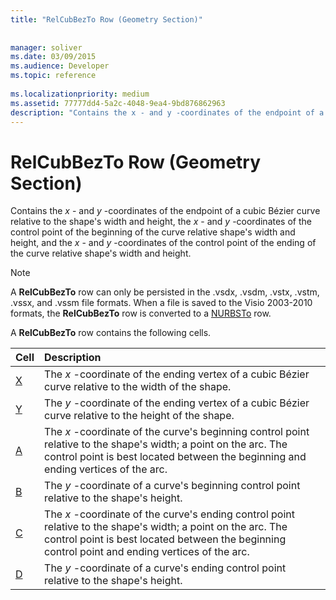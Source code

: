 ```yaml
---
title: "RelCubBezTo Row (Geometry Section)"
 
 
manager: soliver
ms.date: 03/09/2015
ms.audience: Developer
ms.topic: reference
 
ms.localizationpriority: medium
ms.assetid: 77777dd4-5a2c-4048-9ea4-9bd876862963
description: "Contains the x - and y -coordinates of the endpoint of a cubic Bézier curve relative to the shape's width and height, the x - and y -coordinates of the control point of the beginning of the curve relative shape's width and height, and the x - and y -coordinates of the control point of the ending of the curve relative shape's width and height."
---
```


# RelCubBezTo Row (Geometry Section)

Contains the  *x*  - and  *y*  -coordinates of the endpoint of a cubic Bézier curve relative to the shape's width and height, the  *x*  - and  *y*  -coordinates of the control point of the beginning of the curve relative shape's width and height, and the  *x*  - and  *y*  -coordinates of the control point of the ending of the curve relative shape's width and height. 
  
> [!NOTE]
> A **RelCubBezTo** row can only be persisted in the .vsdx, .vsdm, .vstx, .vstm, .vssx, and .vssm file formats. When a file is saved to the Visio 2003-2010 formats, the **RelCubBezTo** row is converted to a [NURBSTo](nurbsto-row-geometry-section.md) row. 
  
A **RelCubBezTo** row contains the following cells. 
  
|**Cell**|**Description**|
|:-----|:-----|
|[X](x-cell-geometry-section.md) <br/> |The  *x*  -coordinate of the ending vertex of a cubic Bézier curve relative to the width of the shape.  <br/> |
|[Y](y-cell-geometry-section.md) <br/> |The  *y*  -coordinate of the ending vertex of a cubic Bézier curve relative to the height of the shape.  <br/> |
|[A](a-cell-geometry-section.md) <br/> |The  *x*  -coordinate of the curve's beginning control point relative to the shape's width; a point on the arc. The control point is best located between the beginning and ending vertices of the arc.  <br/> |
|[B](b-cell-geometry-section.md) <br/> |The  *y*  -coordinate of a curve's beginning control point relative to the shape's height.  <br/> |
|[C](c-cell-geometry-section.md) <br/> |The  *x*  -coordinate of the curve's ending control point relative to the shape's width; a point on the arc. The control point is best located between the beginning control point and ending vertices of the arc.  <br/> |
|[D](d-cell-geometry-section.md) <br/> |The  *y*  -coordinate of a curve's ending control point relative to the shape's height.  <br/> |
   

